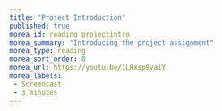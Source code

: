 ```yaml
---
title: "Project Introduction"
published: true
morea_id: reading_projectintro
morea_summary: "Introducing the project assignment"
morea_type: reading
morea_sort_order: 0
morea_url: https://youtu.be/1LHxsp9vaiY
morea_labels:
 - Screencast
 - 3 minutes
---
```


